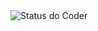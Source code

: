 <div>
        <img src="https://github-readme-stats.vercel.app/api?username=danillofilho&show_icons=true&theme=radical" alt="Status do Coder">
</div>
